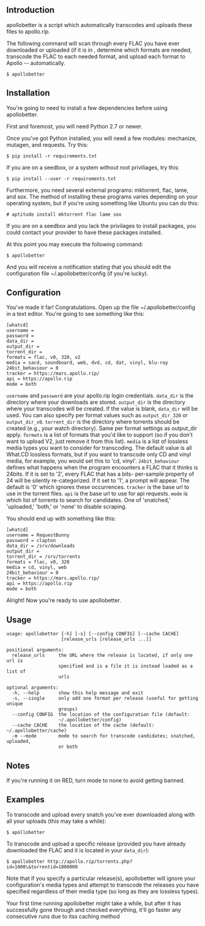 Introduction
------------

apollobetter is a script which automatically transcodes and uploads these
files to apollo.rip.

The following command will scan through every FLAC you have ever
downloaded or uploaded (if it is in , determine which formats are needed, transcode
the FLAC to each needed format, and upload each format to Apollo -- automatically.

    $ apollobetter

Installation
------------

You're going to need to install a few dependencies before using
apollobetter.

First and foremost, you will need Python 2.7 or newer.

Once you've got Python installed, you will need a few modules: mechanize,
mutagen, and requests. Try this:

    $ pip install -r requirements.txt

	
If you are on a seedbox, or a system without root priviliages, try this:


    $ pip install --user -r requirements.txt


Furthermore, you need several external programs: mktorrent, flac,
lame, and sox. The method of installing these programs varies
depending on your operating system, but if you're using something like
Ubuntu you can do this:

    # aptitude install mktorrent flac lame sox
	

If you are on a seedbox and you lack the privilages to install packages,
you could contact your provider to have these packages installed.

At this point you may execute the following command:

    $ apollobetter

And you will receive a notification stating that you should edit the
configuration file \~/.apollobetter/config (if you're lucky).

Configuration
-------------

You've made it far! Congratulations. Open up the file
\~/.apollobetter/config in a text editor. You're going to see something
like this:

    [whatcd]
    username =
    password = 
    data_dir =
    output_dir =
    torrent_dir =
    formats = flac, v0, 320, v2
    media = sacd, soundboard, web, dvd, cd, dat, vinyl, blu-ray
    24bit_behaviour = 0
    tracker = https://mars.apollo.rip/
    api = https://apollo.rip
    mode = both

`username` and `password` are your apollo.rip login credentials. 
`data_dir` is the directory where your downloads are stored. 
`output_dir` is the directory where your transcodes will be created. If
the value is blank, `data_dir` will be used. You can also specify
per format values such as `output_dir_320` or `output_dir_v0`.
`torrent_dir` is the directory where torrents should be created (e.g.,
your watch directory). Same per format settings as output_dir apply.
`formats` is a list of formats that you'd like to support
(so if you don't want to upload V2, just remove it from this list).
`media` is a list of lossless media types you want to consider for
transcoding. The default value is all What.CD lossless formats, but if
you want to transcode only CD and vinyl media, for example, you would
set this to 'cd, vinyl'.
`24bit_behaviour` defines what happens when the program encounters a FLAC 
that it thinks is 24bits. If it is set to '2', every FLAC that has a bits-
per-sample property of 24 will be silently re-categorized. If it set to '1',
a prompt will appear. The default is '0' which ignores these occurrences.
`tracker` is the base url to use in the torrent files.
`api` is the base url to use for api requests.
`mode` is which list of torrents to search for candidates. One of 'snatched,'
'uploaded,' 'both,' or 'none' to disable scraping.

You should end up with something like this:

    [whatcd]
    username = RequestBunny
    password = clapton
    data_dir = /srv/downloads
    output_dir =
    torrent_dir = /srv/torrents
    formats = flac, v0, 320
    media = cd, vinyl, web
    24bit_behaviour = 0
    tracker = https://mars.apollo.rip/
    api = https://apollo.rip
    mode = both

Alright! Now you're ready to use apollobetter.

Usage
-----

    usage: apollobetter [-h] [-s] [--config CONFIG] [--cache CACHE]
                        [release_urls [release_urls ...]]

    positional arguments:
      release_urls     the URL where the release is located, if only one url is
                       specified and is a file it is instead loaded as a list of
                       urls

    optional arguments:
      -h, --help       show this help message and exit
      -s, --single     only add one format per release (useful for getting unique
                       groups)
      --config CONFIG  the location of the configuration file (default:
                       ~/.apollobetter/config)
      --cache CACHE    the location of the cache (default: ~/.apollobetter/cache)
      -m --mode        mode to search for transcode candidates; snatched, uploaded,
                       or both

Notes
-----

If you're running it on RED, turn mode to none to avoid getting banned.

Examples
--------

To transcode and upload every snatch you've ever downloaded along with all
your uploads (this may take a while):

    $ apollobetter

To transcode and upload a specific release (provided you have already
downloaded the FLAC and it is located in your `data_dir`):

    $ apollobetter http://apollo.rip/torrents.php?id=1000\&torrentid=1000000

Note that if you specify a particular release(s), apollobetter will
ignore your configuration's media types and attempt to transcode the
releases you have specified regardless of their media type (so long as
they are lossless types).

Your first time running apollobetter might take a while, but after it has
successfully gone through and checked everything, it'll go faster any
consecutive runs due to itss caching method
